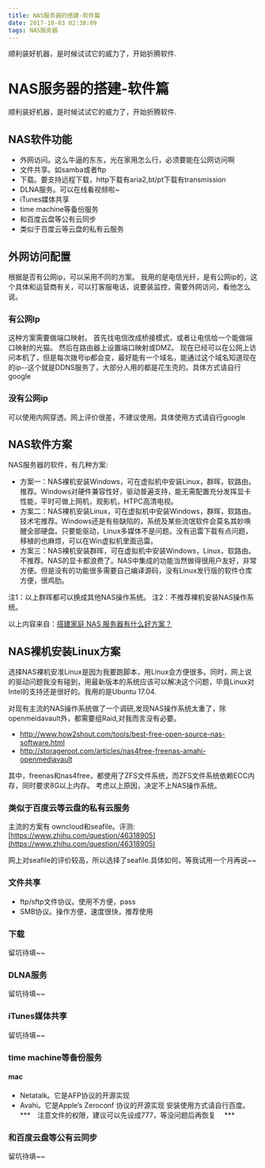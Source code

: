 ```yaml
---
title: NAS服务器的搭建-软件篇
date: 2017-10-03 02:38:09
tags: NAS服务器
---
```

顺利装好机器，是时候试试它的威力了，开始折腾软件.

# NAS服务器的搭建-软件篇
顺利装好机器，是时候试试它的威力了，开始折腾软件.

## NAS软件功能
* 外网访问。这么牛逼的东东，光在家用怎么行，必须要能在公网访问啊
* 文件共享。如samba或者ftp
* 下载。要支持远程下载，http下载有aria2,bt/pt下载有transmission
* DLNA服务。可以在线看视频啦~
* iTunes媒体共享
* time machine等备份服务
* 和百度云盘等公有云同步
* 类似于百度云等云盘的私有云服务

## 外网访问配置
根据是否有公网ip，可以采用不同的方案。
我用的是电信光纤，是有公网ip的，这个具体和运营商有关，可以打客服电话，说要装监控，需要外网访问，看他怎么说。
### 有公网Ip
这种方案需要做端口映射。
首先找电信改成桥接模式，或者让电信给一个能做端口映射的光猫。
然后在路由器上设置端口映射或DMZ。
现在已经可以在公网上访问本机了，但是每次拨号ip都会变，最好能有一个域名，能通过这个域名知道现在的ip--这个就是DDNS服务了，大部分人用的都是花生壳的。具体方式请自行google
### 没有公网ip
可以使用内网穿透。网上评价很差，不建议使用。具体使用方式请自行google

## NAS软件方案
NAS服务器的软件，有几种方案:

* 方案一：NAS裸机安装Windows，可在虚拟机中安装Linux，群晖，软路由。推荐。Windows对硬件兼容性好，驱动普遍支持，能无需配置充分发挥显卡性能，平时可做上网机，观影机，HTPC高清电视。
* 方案二：NAS裸机安装Linux，可在虚拟机中安装Windows，群晖，软路由。技术宅推荐。Windows还是有些缺陷的，系统及某些流氓软件会莫名其妙唤醒全部硬盘。只要能驱动，Linux多媒体不是问题。没有迅雷下载有点问题，移植的也麻烦，可以在Win虚拟机里面迅雷。
* 方案三：NAS裸机安装群晖，可在虚拟机中安装Windows，Linux，软路由。不推荐。NAS的显卡都浪费了。NAS中集成的功能当然做得很用户友好，非常方便。但是没有的功能很多需要自己编译源码，没有Linux发行版的软件仓库方便，很鸡肋。

注1：以上群晖都可以换成其他NAS操作系统。
注2：不推荐裸机安装NAS操作系统。

以上内容来自：[搭建家庭 NAS 服务器有什么好方案？](https://www.zhihu.com/question/21359049)

## NAS裸机安装Linux方案
选择NAS裸机安准Linux是因为我要跑脚本，用Linux会方便很多。同时，网上说的驱动问题我没有碰到，用最新版本的系统应该可以解决这个问题，毕竟Linux对Intel的支持还是很好的。我用的是Ubuntu 17.04.

对现有主流的NAS操作系统做了一个调研,发现NAS操作系统太重了，除openmeidavault外，都需要组Raid,对我而言没有必要。

* http://www.how2shout.com/tools/best-free-open-source-nas-software.html
* http://storageroot.com/articles/nas4free-freenas-amahi-openmediavault

其中，freenas和nas4free，都使用了ZFS文件系统，而ZFS文件系统依赖ECC内存，同时要求8G以上内存。
考虑以上原因，决定不上NAS操作系统。

### 类似于百度云等云盘的私有云服务
主流的方案有 owncloud和seafile。评测:
[https://www.zhihu.com/question/46318905](https://www.zhihu.com/question/46318905)

网上对seafile的评价较高，所以选择了seafile.具体如何，等我试用一个月再说~~

### 文件共享
* ftp/sftp文件协议。使用不方便，pass
* SMB协议。操作方便，速度很快，推荐使用

### 下载
留坑待填~~

### DLNA服务
留坑待填~~

### iTunes媒体共享
留坑待填~~

### time machine等备份服务
#### mac
* Netatalk。它是AFP协议的开源实现
* Avahi。它是Apple’s Zeroconf 协议的开源实现
安装使用方式请自行百度。
***　注意文件的权限，建议可以先设成777，等没问题后再恢复　 ***

### 和百度云盘等公有云同步
留坑待填~~



